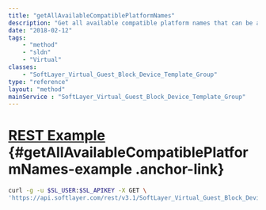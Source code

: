 ```yaml
---
title: "getAllAvailableCompatiblePlatformNames"
description: "Get all available compatible platform names that can be added to a template group. "
date: "2018-02-12"
tags:
    - "method"
    - "sldn"
    - "Virtual"
classes:
    - "SoftLayer_Virtual_Guest_Block_Device_Template_Group"
type: "reference"
layout: "method"
mainService : "SoftLayer_Virtual_Guest_Block_Device_Template_Group"
---
```


# [REST Example](#getAllAvailableCompatiblePlatformNames-example) <a href="/article/rest/"><i class="fas fa-question"></i></a> {#getAllAvailableCompatiblePlatformNames-example .anchor-link} 
```bash
curl -g -u $SL_USER:$SL_APIKEY -X GET \
'https://api.softlayer.com/rest/v3.1/SoftLayer_Virtual_Guest_Block_Device_Template_Group/getAllAvailableCompatiblePlatformNames'
```
